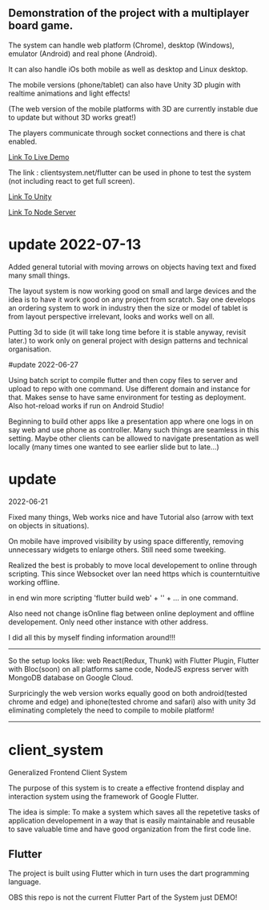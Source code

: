 
## Demonstration of the project with a multiplayer board game.

The system can handle web platform (Chrome), desktop (Windows), emulator (Android) and real phone (Android).

It can also handle iOs both mobile as well as desktop and Linux desktop.

The mobile versions (phone/tablet) can also have Unity 3D plugin with realtime animations and light effects!

(The web version of the mobile platforms with 3D are currently instable due to update but without 3D works great!)

The players communicate through socket connections and there is chat enabled.

<!-- ![Alt Text](DemoMultiplayer.jpg?raw=true "Demo Multiplayer") -->
<!-- ![Alt Text](/jesseburstrom/client_system/blob/master/DemoMultiplayer.jpg?raw=true "Demo Multiplayer") -->
[Link To Live Demo](https://clientsystem.net/flutter-app)

The link : clientsystem.net/flutter can be used in phone to test the system (not including react to get full screen).

[Link To Unity](https://github.com/jesseburstrom/unityplugin/)

[Link To Node Server](https://github.com/jesseburstrom/react-demo/)


# update 2022-07-13

Added general tutorial with moving arrows on objects having text and fixed many small things.

The layout system is now working good on small and large devices and the idea is to have it work good on any project from scratch.
Say one develops an ordering system to work in industry then the size or model of tablet is from layout perspective irrelevant, looks and works well on all.

Putting 3d to side (it will take long time before it is stable anyway, revisit later.) to work only on general project with design patterns and technical organisation.

#update 2022-06-27

Using batch script to compile flutter and then copy files to server and upload to repo with one command. Use different domain and instance for that. Makes sense to have same environment for testing as deployment. Also hot-reload works if run on Android Studio!

Beginning to build other apps like a presentation app where one logs in on say web and use phone as controller. Many such things are seamless in this setting.
Maybe other clients can be allowed to navigate presentation as well locally (many times one wanted to see earlier slide but to late...)

# update
2022-06-21

Fixed many things, Web works nice and have Tutorial also (arrow with text on objects in situations).

On mobile have improved visibility by using space differently, removing unnecessary widgets to enlarge others. Still need some tweeking.

Realized the best is probably to move local developement to online through scripting. This since Websocket over lan need https which is counterntuitive working 
offline.

in end win more scripting 'flutter build web' + '' + ... in one command.

Also need not change isOnline flag between online deployment and offline developement. Only need other instance with other address.

I did all this by myself finding information around!!!

-----------------------------------------------------------------------------------------------------------------------------------

So the setup looks like: web React(Redux, Thunk) with Flutter Plugin, Flutter with Bloc(soon) on all platforms same code, NodeJS express server with MongoDB database on Google Cloud.

Surpricingly the web version works equally good on both android(tested chrome and edge) and iphone(tested chrome and safari) also with unity 3d eliminating completely the need to compile to mobile platform!

----------------------------------------------------

# client_system

Generalized Frontend Client System

The purpose of this system is to create a effective frontend display and interaction system
using the framework of Google Flutter. 

The idea is simple: To make a system which saves all the repetetive tasks of application developement 
in a way that is easily maintainable and reusable to save valuable time and have good organization from the first code line.


## Flutter

The project is built using Flutter which in turn uses the dart programming language.

OBS this repo is not the current Flutter Part of the System just DEMO!



